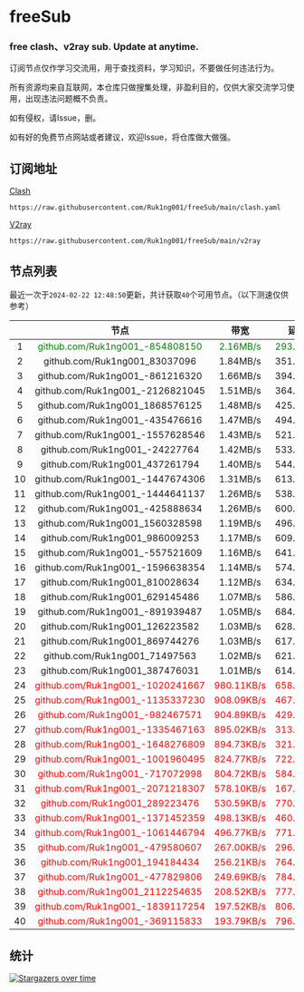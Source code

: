 # freeSub
### free clash、v2ray sub. Update at anytime.

订阅节点仅作学习交流用，用于查找资料，学习知识，不要做任何违法行为。

所有资源均来自互联网，本仓库只做搜集处理，非盈利目的，仅供大家交流学习使用，出现违法问题概不负责。

如有侵权，请Issue，删。

如有好的免费节点网站或者建议，欢迎Issue，将仓库做大做强。

## 订阅地址
[Clash](https://raw.githubusercontent.com/Ruk1ng001/freeSub/main/clash.yaml)
```
https://raw.githubusercontent.com/Ruk1ng001/freeSub/main/clash.yaml
```
[V2ray](https://raw.githubusercontent.com/Ruk1ng001/freeSub/main/v2ray)
```
https://raw.githubusercontent.com/Ruk1ng001/freeSub/main/v2ray
```

## 节点列表

最近一次于`2024-02-22 12:48:50`更新，共计获取`40`个可用节点。（以下测速仅供参考）

|  | 节点 | 带宽 | 延迟 |
|:-:|:--:|:--:|:--:|
 | 1 | <font color=green>github.com/Ruk1ng001_-854808150</font> | <font color=green>2.16MB/s</font> | <font color=green>293.00ms</font> |
 | 2 | github.com/Ruk1ng001_83037096 | 1.84MB/s | 351.00ms |
 | 3 | github.com/Ruk1ng001_-861216320 | 1.66MB/s | 394.00ms |
 | 4 | github.com/Ruk1ng001_-2126821045 | 1.51MB/s | 364.00ms |
 | 5 | github.com/Ruk1ng001_1868576125 | 1.48MB/s | 425.00ms |
 | 6 | github.com/Ruk1ng001_-435476616 | 1.47MB/s | 494.00ms |
 | 7 | github.com/Ruk1ng001_-1557628546 | 1.43MB/s | 521.00ms |
 | 8 | github.com/Ruk1ng001_-24227764 | 1.42MB/s | 533.00ms |
 | 9 | github.com/Ruk1ng001_437261794 | 1.40MB/s | 544.00ms |
 | 10 | github.com/Ruk1ng001_-1447674306 | 1.31MB/s | 613.00ms |
 | 11 | github.com/Ruk1ng001_-1444641137 | 1.26MB/s | 538.00ms |
 | 12 | github.com/Ruk1ng001_-425888634 | 1.26MB/s | 600.00ms |
 | 13 | github.com/Ruk1ng001_1560328598 | 1.19MB/s | 496.00ms |
 | 14 | github.com/Ruk1ng001_986009253 | 1.17MB/s | 609.00ms |
 | 15 | github.com/Ruk1ng001_-557521609 | 1.16MB/s | 641.00ms |
 | 16 | github.com/Ruk1ng001_-1596638354 | 1.14MB/s | 574.00ms |
 | 17 | github.com/Ruk1ng001_810028634 | 1.12MB/s | 634.00ms |
 | 18 | github.com/Ruk1ng001_629145486 | 1.07MB/s | 586.00ms |
 | 19 | github.com/Ruk1ng001_-891939487 | 1.05MB/s | 684.00ms |
 | 20 | github.com/Ruk1ng001_126223582 | 1.03MB/s | 628.00ms |
 | 21 | github.com/Ruk1ng001_869744276 | 1.03MB/s | 617.00ms |
 | 22 | github.com/Ruk1ng001_71497563 | 1.02MB/s | 621.00ms |
 | 23 | github.com/Ruk1ng001_387476031 | 1.01MB/s | 614.00ms |
 | 24 | <font color=red>github.com/Ruk1ng001_-1020241667</font> | <font color=red>980.11KB/s</font> | <font color=red>658.00ms</font> |
 | 25 | <font color=red>github.com/Ruk1ng001_-1135337230</font> | <font color=red>908.09KB/s</font> | <font color=red>467.00ms</font> |
 | 26 | <font color=red>github.com/Ruk1ng001_-982467571</font> | <font color=red>904.89KB/s</font> | <font color=red>429.00ms</font> |
 | 27 | <font color=red>github.com/Ruk1ng001_-1335467163</font> | <font color=red>895.02KB/s</font> | <font color=red>313.00ms</font> |
 | 28 | <font color=red>github.com/Ruk1ng001_-1648276809</font> | <font color=red>894.73KB/s</font> | <font color=red>321.00ms</font> |
 | 29 | <font color=red>github.com/Ruk1ng001_-1001960495</font> | <font color=red>824.77KB/s</font> | <font color=red>722.00ms</font> |
 | 30 | <font color=red>github.com/Ruk1ng001_-717072998</font> | <font color=red>804.72KB/s</font> | <font color=red>584.00ms</font> |
 | 31 | <font color=red>github.com/Ruk1ng001_-2071218307</font> | <font color=red>578.10KB/s</font> | <font color=red>167.00ms</font> |
 | 32 | <font color=red>github.com/Ruk1ng001_289223476</font> | <font color=red>530.59KB/s</font> | <font color=red>770.00ms</font> |
 | 33 | <font color=red>github.com/Ruk1ng001_-1371452359</font> | <font color=red>498.13KB/s</font> | <font color=red>460.00ms</font> |
 | 34 | <font color=red>github.com/Ruk1ng001_-1061446794</font> | <font color=red>496.77KB/s</font> | <font color=red>771.00ms</font> |
 | 35 | <font color=red>github.com/Ruk1ng001_-479580607</font> | <font color=red>267.00KB/s</font> | <font color=red>296.00ms</font> |
 | 36 | <font color=red>github.com/Ruk1ng001_194184434</font> | <font color=red>256.21KB/s</font> | <font color=red>764.00ms</font> |
 | 37 | <font color=red>github.com/Ruk1ng001_-477829806</font> | <font color=red>249.69KB/s</font> | <font color=red>784.00ms</font> |
 | 38 | <font color=red>github.com/Ruk1ng001_2112254635</font> | <font color=red>208.52KB/s</font> | <font color=red>777.00ms</font> |
 | 39 | <font color=red>github.com/Ruk1ng001_-1839117254</font> | <font color=red>197.52KB/s</font> | <font color=red>806.00ms</font> |
 | 40 | <font color=red>github.com/Ruk1ng001_-369115833</font> | <font color=red>193.79KB/s</font> | <font color=red>796.00ms</font> |


## 统计

[![Stargazers over time](https://starchart.cc/Ruk1ng001/freeSub.svg)](https://starchart.cc/Ruk1ng001/freeSub)